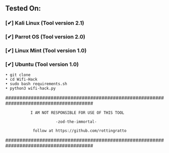 

## Tested On:

### [✔] Kali Linux (Tool version 2.1)




### [✔] Parrot OS (Tool version 2.0)




### [✔] Linux Mint (Tool version 1.0)



### [✔] Ubuntu (Tool version 1.0)






```
• git clone 
• cd Wifi-Hack
• sudo bash requirements.sh
• python3 wifi-hack.py

```

#######################################################################################

               I AM NOT RESPONSIBLE FOR USE OF THIS TOOL
               
                          -zod-the-immortal-
                          
                follow at https://github.com/rottingratto
#######################################################################################
